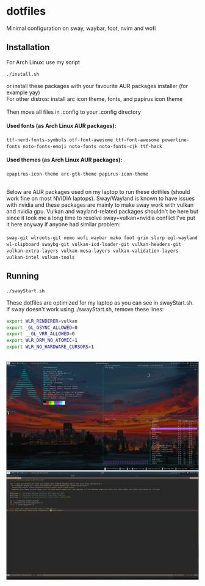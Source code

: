 # dotfiles

Minimal configuration on sway, waybar, foot, nvim and wofi



## Installation
For Arch Linux: use my script 
```bash
./install.sh
```
or install these packages with your favourite AUR packages installer (for example yay)\
For other distros: install arc icon theme, fonts, and papirus icon theme\
\
Then move all files in .config to your .config directory


#### Used fonts (as Arch Linux AUR packages): 
``ttf-nerd-fonts-symbols otf-font-awesome ttf-font-awesome powerline-fonts noto-fonts-emoji noto-fonts noto-fonts-cjk ttf-hack``

#### Used themes (as Arch Linux AUR packages):
``epapirus-icon-theme arc-gtk-theme papirus-icon-theme``

\
Below are AUR packages used on my laptop to run these dotfiles (should work fine on most NVIDIA laptops). Sway/Wayland is known to have issues with nvidia and these packages are mainly to make sway work with vulkan and nvidia gpu. Vulkan and wayland-related packages shouldn't be here but since it took me a long time to resolve sway+vulkan+nvidia conflict I've put it here anyway if anyone had similar problem:\
\
``sway-git wlroots-git nemo wofi waybar mako foot grim slurp egl-wayland wl-clipboard swaybg-git vulkan-icd-loader-git vulkan-headers-git vulkan-extra-layers vulkan-mesa-layers vulkan-validation-layers vulkan-intel vulkan-tools``

## Running
```bash
./swayStart.sh
```
These dotfiles are optimized for my laptop as you can see in swayStart.sh. If sway doesn't work using ./swayStart.sh, remove these lines:
```bash
export WLR_RENDERER=vulkan
export _GL_GSYNC_ALLOWED=0
export __GL_VRR_ALLOWED=0
export WLR_DRM_NO_ATOMIC=1
export WLR_NO_HARDWARE_CURSORS=1
```
\
![alt text](https://github.com/domin746826/dotfiles/blob/main/screenshots/screenshot3.png?raw=true)
![alt text](https://github.com/domin746826/dotfiles/blob/main/screenshots/screenshot4.png?raw=true)
